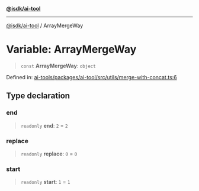 [**@isdk/ai-tool**](../README.md)

***

[@isdk/ai-tool](../globals.md) / ArrayMergeWay

# Variable: ArrayMergeWay

> `const` **ArrayMergeWay**: `object`

Defined in: [ai-tools/packages/ai-tool/src/utils/merge-with-concat.ts:6](https://github.com/isdk/ai-tool.js/blob/a24331161aecd2d7bbd8dc9f9cd3d984871261cb/src/utils/merge-with-concat.ts#L6)

## Type declaration

### end

> `readonly` **end**: `2` = `2`

### replace

> `readonly` **replace**: `0` = `0`

### start

> `readonly` **start**: `1` = `1`
